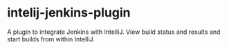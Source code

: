 intelij-jenkins-plugin
======================

A plugin to integrate Jenkins with IntelliJ. View build status and results and start builds from within IntelliJ.
